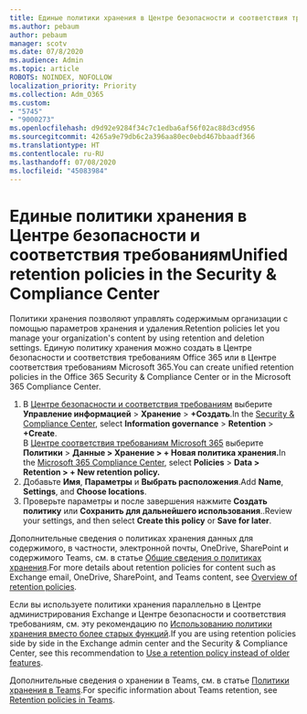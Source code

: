 ```yaml
---
title: Единые политики хранения в Центре безопасности и соответствия требованиям
ms.author: pebaum
author: pebaum
manager: scotv
ms.date: 07/8/2020
ms.audience: Admin
ms.topic: article
ROBOTS: NOINDEX, NOFOLLOW
localization_priority: Priority
ms.collection: Adm_O365
ms.custom:
- "5745"
- "9000273"
ms.openlocfilehash: d9d92e9284f34c7c1edba6af56f02ac88d3cd956
ms.sourcegitcommit: 4265a9e79db6c2a396aa80ec0ebd467bbaadf366
ms.translationtype: HT
ms.contentlocale: ru-RU
ms.lasthandoff: 07/08/2020
ms.locfileid: "45083984"
---
```

# <a name="unified-retention-policies-in-the-security--compliance-center"></a><span data-ttu-id="1a8f1-102">Единые политики хранения в Центре безопасности и соответствия требованиям</span><span class="sxs-lookup"><span data-stu-id="1a8f1-102">Unified retention policies in the Security & Compliance Center</span></span>

<span data-ttu-id="1a8f1-103">Политики хранения позволяют управлять содержимым организации с помощью параметров хранения и удаления.</span><span class="sxs-lookup"><span data-stu-id="1a8f1-103">Retention policies let you manage your organization's content by using retention and deletion settings.</span></span> <span data-ttu-id="1a8f1-104">Единую политику хранения можно создать в Центре безопасности и соответствия требованиям Office 365 или в Центре соответствия требованиям Microsoft 365.</span><span class="sxs-lookup"><span data-stu-id="1a8f1-104">You can create unified retention policies in the Office 365 Security & Compliance Center or in the Microsoft 365 Compliance Center.</span></span> 

1. <span data-ttu-id="1a8f1-105">В [Центре безопасности и соответствия требованиям](https://go.microsoft.com/fwlink/p/?linkid=2077143) выберите **Управление информацией** > **Хранение** > **+Создать**.</span><span class="sxs-lookup"><span data-stu-id="1a8f1-105">In the [Security & Compliance Center](https://go.microsoft.com/fwlink/p/?linkid=2077143), select **Information governance** > **Retention** > **+Create**.</span></span> <br/>
    <span data-ttu-id="1a8f1-106">В [Центре соответствия требованиям Microsoft 365](https://go.microsoft.com/fwlink/p/?linkid=2077149) выберите **Политики** > **Данные > Хранение > + Новая политика хранения.**</span><span class="sxs-lookup"><span data-stu-id="1a8f1-106">In the [Microsoft 365 Compliance Center](https://go.microsoft.com/fwlink/p/?linkid=2077149), select **Policies** > **Data > Retention > + New retention policy.**</span></span>
2. <span data-ttu-id="1a8f1-107">Добавьте **Имя**, **Параметры** и **Выбрать расположения**.</span><span class="sxs-lookup"><span data-stu-id="1a8f1-107">Add **Name**, **Settings**, and **Choose locations**.</span></span>
3. <span data-ttu-id="1a8f1-108">Проверьте параметры и после завершения нажмите **Создать политику** или **Сохранить для дальнейшего использования**..</span><span class="sxs-lookup"><span data-stu-id="1a8f1-108">Review your settings, and then select **Create this policy** or **Save for later**.</span></span>  
      
<span data-ttu-id="1a8f1-109">Дополнительные сведения о политиках хранения данных для содержимого, в частности, электронной почты, OneDrive, SharePoint и содержимого Teams, см. в статье [Общие сведения о политиках хранения](https://go.microsoft.com/fwlink/?linkid=2127785).</span><span class="sxs-lookup"><span data-stu-id="1a8f1-109">For more details about retention policies for content such as Exchange email, OneDrive, SharePoint, and Teams content, see [Overview of retention policies](https://go.microsoft.com/fwlink/?linkid=2127785).</span></span>  
    
<span data-ttu-id="1a8f1-110">Если вы используете политики хранения параллельно в Центре администрирования Exchange и Центре безопасности и соответствия требованиям, см. эту рекомендацию по [Использованию политики хранения вместо более старых функций](https://docs.microsoft.com/microsoft-365/compliance/retention-policies?view=o365-worldwide#use-a-retention-policy-instead-of-older-features).</span><span class="sxs-lookup"><span data-stu-id="1a8f1-110">If you are using retention policies side by side in the Exchange admin center and the Security & Compliance Center, see this recommendation to [Use a retention policy instead of older features](https://docs.microsoft.com/microsoft-365/compliance/retention-policies?view=o365-worldwide#use-a-retention-policy-instead-of-older-features).</span></span>  
    
<span data-ttu-id="1a8f1-111">Дополнительные сведения о хранении в Teams, см. в статье [Политики хранения в Teams](https://docs.microsoft.com/microsoftteams/retention-policies).</span><span class="sxs-lookup"><span data-stu-id="1a8f1-111">For specific information about Teams retention, see [Retention policies in Teams](https://docs.microsoft.com/microsoftteams/retention-policies).</span></span>